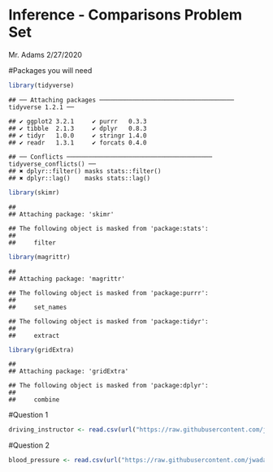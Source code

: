 Inference - Comparisons Problem Set
================
Mr. Adams
2/27/2020

\#Packages you will
    need

``` r
library(tidyverse)
```

    ## ── Attaching packages ───────────────────────────────────── tidyverse 1.2.1 ──

    ## ✔ ggplot2 3.2.1     ✔ purrr   0.3.3
    ## ✔ tibble  2.1.3     ✔ dplyr   0.8.3
    ## ✔ tidyr   1.0.0     ✔ stringr 1.4.0
    ## ✔ readr   1.3.1     ✔ forcats 0.4.0

    ## ── Conflicts ──────────────────────────────────────── tidyverse_conflicts() ──
    ## ✖ dplyr::filter() masks stats::filter()
    ## ✖ dplyr::lag()    masks stats::lag()

``` r
library(skimr)
```

    ## 
    ## Attaching package: 'skimr'

    ## The following object is masked from 'package:stats':
    ## 
    ##     filter

``` r
library(magrittr)     
```

    ## 
    ## Attaching package: 'magrittr'

    ## The following object is masked from 'package:purrr':
    ## 
    ##     set_names

    ## The following object is masked from 'package:tidyr':
    ## 
    ##     extract

``` r
library(gridExtra)  
```

    ## 
    ## Attaching package: 'gridExtra'

    ## The following object is masked from 'package:dplyr':
    ## 
    ##     combine

\#Question
1

``` r
driving_instructor <- read.csv(url("https://raw.githubusercontent.com/jwadams25/high_school_Rstats/master/driving_instructor.csv"))
```

\#Question
2

``` r
blood_pressure <- read.csv(url("https://raw.githubusercontent.com/jwadams25/high_school_Rstats/master/blood_pressure.csv"))
```
